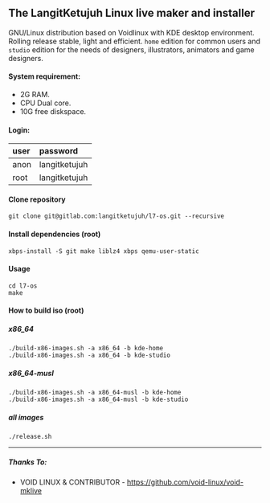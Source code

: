 ## The LangitKetujuh Linux live maker and installer

GNU/Linux distribution based on Voidlinux with KDE desktop environment. Rolling release stable, light and efficient. `home` edition for common users and `studio` edition for the needs of designers, illustrators, animators and game designers.

#### System requirement:

- 2G RAM.
- CPU Dual core.
- 10G free diskspace.

#### Login:

| user | password      |
| :--- | :---          |
| anon | langitketujuh |
| root | langitketujuh |

#### Clone repository

```
git clone git@gitlab.com:langitketujuh/l7-os.git --recursive
```

#### Install dependencies (root)

```
xbps-install -S git make liblz4 xbps qemu-user-static
```

#### Usage

```
cd l7-os
make
```

#### How to build iso (root)

##### x86_64

```
./build-x86-images.sh -a x86_64 -b kde-home
./build-x86-images.sh -a x86_64 -b kde-studio
```

##### x86_64-musl

```
./build-x86-images.sh -a x86_64-musl -b kde-home
./build-x86-images.sh -a x86_64-musl -b kde-studio
```

##### all images

```
./release.sh
```

---
##### Thanks To:

- VOID LINUX & CONTRIBUTOR - https://github.com/void-linux/void-mklive
